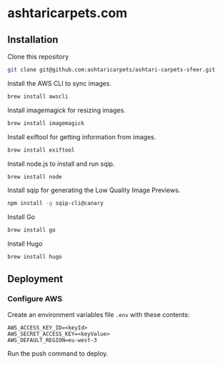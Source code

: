 # ashtaricarpets.com

## Installation

Clone this repository

```sh
git clone git@github.com:ashtaricarpets/ashtari-carpets-sfeer.git
```

Install the AWS CLI to sync images.

```sh
brew install awscli
```

Install imagemagick for resizing images.

```sh
brew install imagemagick
```

Install exiftool for getting information from images.

```sh
brew install exiftool
```

Install node.js to install and run sqip.

```sh
brew install node
```

Install sqip for generating the Low Quality Image Previews.

```sh
npm install -g sqip-cli@canary
```

Install Go

```sh
brew install go
```

Install Hugo

```
brew install hugo
```


## Deployment

### Configure AWS

Create an environment variables file `.env` with these contents:

```
AWS_ACCESS_KEY_ID=<keyId>
AWS_SECRET_ACCESS_KEY=<keyValue>
AWS_DEFAULT_REGION=eu-west-3
```

Run the push command to deploy.

##
